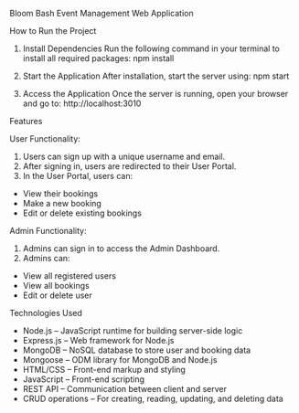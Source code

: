 Bloom Bash Event Management Web Application

How to Run the Project
1. Install Dependencies
Run the following command in your terminal to install all required packages:
npm install

2. Start the Application
After installation, start the server using:
npm start

3. Access the Application
Once the server is running, open your browser and go to:
http://localhost:3010

Features
 
User Functionality:
 
1. Users can sign up with a unique username and email.
2. After signing in, users are redirected to their User Portal.
3. In the User Portal, users can:
* View their bookings
* Make a new booking
* Edit or delete existing bookings

 Admin Functionality:
 
1. Admins can sign in to access the Admin Dashboard.
2. Admins can:
* View all registered users
* View all bookings
* Edit or delete user 

 Technologies Used

* Node.js – JavaScript runtime for building server-side logic
* Express.js – Web framework for Node.js
* MongoDB – NoSQL database to store user and booking data
* Mongoose – ODM library for MongoDB and Node.js
* HTML/CSS – Front-end markup and styling
* JavaScript – Front-end scripting
* REST API – Communication between client and server
* CRUD operations – For creating, reading, updating, and deleting data

